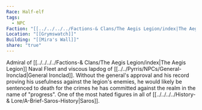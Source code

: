 ```yaml
---
Race: Half-elf
tags:
  - NPC
Faction: "[[../../../../Factions-& Clans/The Aegis Legion/index|The Aegis Legion]]"
Location: "[[Grymswatch]]"
Building: "[[Mira's Wall]]"
share: "true"
---
```



Admiral of [[../../../../Factions-& Clans/The Aegis Legion/index|The Aegis Legion]] Naval Fleet and viscous lapdog of [[../../Pyrris/NPCs/General-Ironclad|General Ironclad]]. Without the general's approval and his record proving his usefulness against the legion's enemies, he would likely be sentenced to death for the crimes he has committed against the realm in the name of "progress". One of the most hated figures in all of [[../../../../History-& Lore/A-Brief-Saros-History|Saros]].